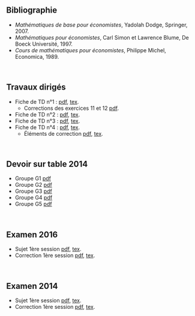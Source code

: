 <!-- 
.. title: Calcul économique
.. slug: index
.. date: 2017-06-17 18:40:24 UTC+02:00
.. tags: 
.. category: 
.. link: 
.. description: 
.. type: text
-->

<br>

## Bibliographie
 - *Mathématiques de base pour économistes*, Yadolah Dodge, Springer, 2007.
 - *Mathématiques pour économistes*, Carl Simon et Lawrence Blume, De Boeck Université, 1997.
 - *Cours de mathématiques pour économistes*, Philippe Michel, Economica, 1989.

<br>

## Travaux dirigés
 - Fiche de TD n°1 : [pdf](../../university/economic-calculus/td/1/td.pdf), [tex](../../university/economic-calculus/td/1/td.tex).
     + Corrections des exercices 11 et 12 [pdf](../../pdf/economic-calculus/correction-td1-exo-11-12.pdf).
 - Fiche de TD n°2 : [pdf](../../university/economic-calculus/td/2/td.pdf), [tex](../../university/economic-calculus/td/2/td.tex).
 - Fiche de TD n°3 : [pdf](../../university/economic-calculus/td/3/td.pdf), [tex](../../university/economic-calculus/td/3/td.tex).
 - Fiche de TD n°4 : [pdf](../../university/economic-calculus/td/4/td.pdf), [tex](../../university/economic-calculus/td/4/td.tex).
     + Éléments de correction [pdf](../../university/economic-calculus/td/4/correction-td.pdf), [tex](../../university/economic-calculus/td/4/correction-td.tex).

<br>
	 
## Devoir sur table 2014
 - Groupe G1 [pdf](../../pdf/economic-calculus/ds-g1-2014.pdf)
 - Groupe G2 [pdf](../../pdf/economic-calculus/ds-g2-2014.pdf)
 - Groupe G3 [pdf](../../pdf/economic-calculus/ds-g3-2014.pdf)
 - Groupe G4 [pdf](../../pdf/economic-calculus/ds-g4-2014.pdf)
 - Groupe G5 [pdf](../../pdf/economic-calculus/ds-g5-2014.pdf)

<br>	

## Examen 2016
 - Sujet 1ère session [pdf](../../university/economic-calculus/exam/2016-a/economic-calculus.pdf), [tex](../../university/economic-calculus/exam/2016-a/economic-calculus.tex).
 - Correction 1ère session [pdf](../../university/economic-calculus/exam/2016-a/economic-calculus-correction.pdf), [tex](../../university/economic-calculus/exam/2016-a/economic-calculus-correction.tex).

<br>

## Examen 2014
 - Sujet 1ère session [pdf](../../university/economic-calculus/exam/2014-a/economic-calculus.pdf), [tex](../../university/economic-calculus/exam/2014-a/economic-calculus.tex).
 - Correction 1ère session [pdf](../../university/economic-calculus/exam/2014-a/economic-calculus-correction.pdf), [tex](../../university/economic-calculus/exam/2014-a/economic-calculus-correction.tex).
